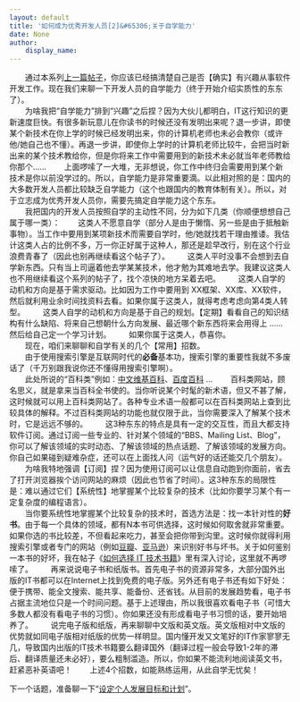 ```yaml
---
layout: default
title: '如何成为优秀开发人员[2]&#65306;关于自学能力'
date: None
author:
    display_name: 
---
```


　　通过本系列[上一篇帖子](https://program-think.blogspot.com/2009/01/1.html)，你应该已经搞清楚自己是否【确实】有兴趣从事软件开发工作。现在我们来聊一下开发人员的自学能力（终于开始介绍实质性的东东了）。  
　　为啥我把“自学能力”排到“兴趣”之后捏？因为大伙儿都明白，IT这行知识的更新速度巨快。有很多新玩意儿在你读书的时候还没有发明出来呢？退一步讲，即使某个新技术在你上学的时候已经发明出来，你的计算机老师也未必会教你（或许他/她自己也不懂）。再退一步讲，即使你上学时的计算机老师比较牛，会把当时新出来的某个技术教给你，但是你将来工作中需要用到的新技术未必就当年老师教给你那个...... 　　上面啰嗦了一大堆，无非想说，你工作中终归会需要用到某个新技术是你以前没学过的。所以，自学能力是非常重要滴。以此相对照的是：国内的大多数开发人员都比较缺乏自学能力（这个也跟国内的教育体制有关）。所以，对于立志成为优秀开发人员你，需要先搞定自学能力这个东东。  
　　我把国内的开发人员按照自学的主动性不同，分为如下几类（你顺便想想自己属于哪一类）： 　　这类人不愿意自学（部分人是由于懒惰、另一些是由于抵触新事物）。当工作中要用到某项新技术而需要自学时，他/她就找若干理由推诿。我估计这类人占的比例不多，万一你正好属于这种人，那还是趁早改行，别在这个行业浪费青春了（因此也别再继续看这个帖子了）。 　　这类人平时没事不会想到去自学新东西。只有当上司逼着他去学某某技术，他才勉为其难地去学。我建议这类人也不用继续看这个系列的帖子了，找个凉快的地方呆着去吧。 　　这类人自学的动机和方向是基于需求驱动。比如因为工作中要用到 XX框架、XX库、XX软件，然后就利用业余时间找资料去看。如果你属于这类人，就得考虑考虑向第4类人转型。 　　这类人自学的动机和方向是基于自己的规划。【定期】看看自己的知识结构有什么缺陷、将来自己想朝什么方向发展、最近哪个新东西将来会用得上 ......然后给自己定一个学习计划。 　　如果你属于这类人，恭喜你。  
　　现在，咱们来聊聊和自学有关的几个【常用】招数。  
　　由于使用搜索引擎是互联网时代的**必备**基本功，搜索引擎的重要性我就不多废话了（千万别跟我说你还不懂得用搜索引擎啊）。  
　　此处所说的“百科类”例如：[中文维基百科](https://zh.wikipedia.org/)、[百度百科](http://baike.baidu.com/) ... 　　百科类网站，顾名思义，就是拿来当百科全书使的。当你听说某个时髦的新术语，但又不甚了解，这时候就可以用上百科类网站了。各种专业术语一般都可以在百科类网站上查到比较具体的解释。不过百科类网站的功能也就仅限于此，当你需要深入了解某个技术时，它是远远不够的。 　　这3种东东的特点是具有一定的交互性，而且大都支持软件订阅。通过订阅一些专业的、针对某个领域的“BBS、Mailing List、Blog”，你可以了解该领域的实时动态、了解该领域的热点话题、了解该领域的发展方向。你自己如果碰到疑难杂症，还可以在上面找人问（运气好的话还能交几个朋友）。 　　为啥我特地强调【订阅】捏？因为使用订阅可以让信息自动跑到你面前，省去了打开浏览器挨个访问网站的麻烦（因此也节省了时间）。这3种东东的局限性是：难以通过它们【系统性】地掌握某个比较复杂的技术（比如你要学习某个有一定复杂度的编程语言）。  
　　当你要系统性地掌握某个比较复杂的技术时，首选方法是：找一本针对性的**好书**。由于每一个具体的领域，都有N本书可供选择，这时候如何取舍就非常重要。如果你选的书比较差，不但看起来吃力，甚至会把你带到沟里。这时候你就得利用搜索引擎或者专门的网站（例如[豆瓣](http://www.douban.com/)、[亚马逊](http://www.amazon.com/)）来识别好书与坏书。关于如何鉴别一本书的好坏，我在帖子《[如何选择 IT 技术书籍](https://program-think.blogspot.com/2009/01/choose-it-book.html)》里有深入讨论，这里就不再啰嗦了。 　　再来说说电子书和纸版书。首先电子书的资源非常多，大部分国外出版的IT书都可以在Internet上找到免费的电子版。另外还有电子书还有如下好处：便于携带、能全文搜索、能共享、能备份、还省钱。从目前的发展趋势看，电子书占据主流地位只是一个时间问题。基于上述理由，所以我很喜欢看电子书（可惜大多数人都没有看电子书的习惯）。你如果还没有形成看电子书习惯的话，要开始培养了。 　　说完电子版和纸版，再来聊聊中文版和英文版。英文版相对中文版的优势就如同电子版相对纸版的优势一样明显。国内懂开发又文笔好的IT作家寥寥无几，导致国内出版的IT技术书籍要么翻译国外（翻译过程一般会导致1-2年的滞后、翻译质量还未必好），要么粗制滥造。所以，你如果不能流利地阅读英文书，赶紧恶补英语吧！ 　　上述4个招数，如能熟练运用，从此自学无忧矣！

下一个话题，准备聊一下“[设定个人发展目标和计划](https://program-think.blogspot.com/2009/01/3.html)”。

